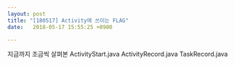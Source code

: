 ```yaml
---
layout: post
title: "[180517] Activity에 쓰이는 FLAG"
date:   2018-05-17 15:55:25 +0900

---
```

지금까지 조금씩 살펴본 ActivityStart.java ActivityRecord.java TaskRecord.java
